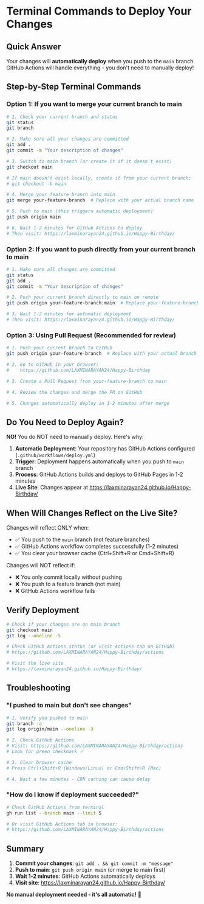 # Terminal Commands to Deploy Your Changes

## Quick Answer

Your changes will **automatically deploy** when you push to the `main` branch. GitHub Actions will handle everything - you don't need to manually deploy!

## Step-by-Step Terminal Commands

### Option 1: If you want to merge your current branch to main

```bash
# 1. Check your current branch and status
git status
git branch

# 2. Make sure all your changes are committed
git add .
git commit -m "Your description of changes"

# 3. Switch to main branch (or create it if it doesn't exist)
git checkout main

# If main doesn't exist locally, create it from your current branch:
# git checkout -b main

# 4. Merge your feature branch into main
git merge your-feature-branch  # Replace with your actual branch name

# 5. Push to main (this triggers automatic deployment)
git push origin main

# 6. Wait 1-2 minutes for GitHub Actions to deploy
# Then visit: https://laxminarayan24.github.io/Happy-Birthday/
```

### Option 2: If you want to push directly from your current branch to main

```bash
# 1. Make sure all changes are committed
git status
git add .
git commit -m "Your description of changes"

# 2. Push your current branch directly to main on remote
git push origin your-feature-branch:main  # Replace your-feature-branch with your actual branch name

# 3. Wait 1-2 minutes for automatic deployment
# Then visit: https://laxminarayan24.github.io/Happy-Birthday/
```

### Option 3: Using Pull Request (Recommended for review)

```bash
# 1. Push your current branch to GitHub
git push origin your-feature-branch  # Replace with your actual branch name

# 2. Go to GitHub in your browser:
#    https://github.com/LAXMINARAYAN24/Happy-Birthday

# 3. Create a Pull Request from your-feature-branch to main

# 4. Review the changes and merge the PR on GitHub

# 5. Changes automatically deploy in 1-2 minutes after merge
```

## Do You Need to Deploy Again?

**NO!** You do NOT need to manually deploy. Here's why:

1. **Automatic Deployment**: Your repository has GitHub Actions configured (`.github/workflows/deploy.yml`)
2. **Trigger**: Deployment happens automatically when you push to `main` branch
3. **Process**: GitHub Actions builds and deploys to GitHub Pages in 1-2 minutes
4. **Live Site**: Changes appear at https://laxminarayan24.github.io/Happy-Birthday/

## When Will Changes Reflect on the Live Site?

Changes will reflect ONLY when:
- ✅ You push to the `main` branch (not feature branches)
- ✅ GitHub Actions workflow completes successfully (1-2 minutes)
- ✅ You clear your browser cache (Ctrl+Shift+R or Cmd+Shift+R)

Changes will NOT reflect if:
- ❌ You only commit locally without pushing
- ❌ You push to a feature branch (not main)
- ❌ GitHub Actions workflow fails

## Verify Deployment

```bash
# Check if your changes are on main branch
git checkout main
git log --oneline -5

# Check GitHub Actions status (or visit Actions tab on GitHub)
# https://github.com/LAXMINARAYAN24/Happy-Birthday/actions

# Visit the live site
# https://laxminarayan24.github.io/Happy-Birthday/
```

## Troubleshooting

### "I pushed to main but don't see changes"

```bash
# 1. Verify you pushed to main
git branch -a
git log origin/main --oneline -3

# 2. Check GitHub Actions
# Visit: https://github.com/LAXMINARAYAN24/Happy-Birthday/actions
# Look for green checkmark ✓

# 3. Clear browser cache
# Press Ctrl+Shift+R (Windows/Linux) or Cmd+Shift+R (Mac)

# 4. Wait a few minutes - CDN caching can cause delay
```

### "How do I know if deployment succeeded?"

```bash
# Check GitHub Actions from terminal
gh run list --branch main --limit 5

# Or visit GitHub Actions tab in browser:
# https://github.com/LAXMINARAYAN24/Happy-Birthday/actions
```

## Summary

1. **Commit your changes**: `git add . && git commit -m "message"`
2. **Push to main**: `git push origin main` (or merge to main first)
3. **Wait 1-2 minutes**: GitHub Actions automatically deploys
4. **Visit site**: https://laxminarayan24.github.io/Happy-Birthday/

**No manual deployment needed - it's all automatic!** 🚀

